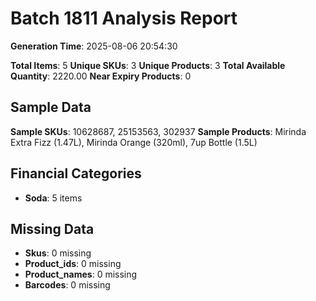 # Batch 1811 Analysis Report

**Generation Time**: 2025-08-06 20:54:30

**Total Items**: 5
**Unique SKUs**: 3
**Unique Products**: 3
**Total Available Quantity**: 2220.00
**Near Expiry Products**: 0

## Sample Data
**Sample SKUs**: 10628687, 25153563, 302937
**Sample Products**: Mirinda Extra Fizz (1.47L), Mirinda Orange (320ml), 7up Bottle (1.5L)

## Financial Categories
- **Soda**: 5 items

## Missing Data
- **Skus**: 0 missing
- **Product_ids**: 0 missing
- **Product_names**: 0 missing
- **Barcodes**: 0 missing
